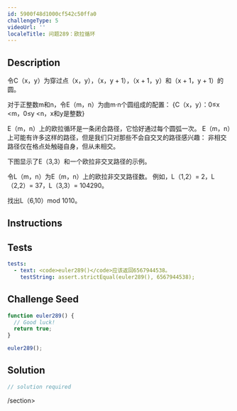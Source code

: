 ```yaml
---
id: 5900f48d1000cf542c50ffa0
challengeType: 5
videoUrl: ''
localeTitle: 问题289：欧拉循环
---
```


## Description
<section id="description">
令C（x，y）为穿过点（x，y），（x，y + 1），（x + 1，y）和（x + 1，y + 1）的圆。

对于正整数m和n，令E（m，n）为由m·n个圆组成的配置：
{C（x，y）：0≤x <m，0≤y <n，x和y是整数}

E（m，n）上的欧拉循环是一条闭合路径，它恰好通过每个圆弧一次。
E（m，n）上可能有许多这样的路径，但是我们只对那些不会自交叉的路径感兴趣：
非相交路径仅在格点处触碰自身，但从未相交。

下图显示了E（3,3）和一个欧拉非交叉路径的示例。

令L（m，n）为E（m，n）上的欧拉非交叉路径数。
例如，L（1,2）= 2，L（2,2）= 37，L（3,3）= 104290。

找出L（6,10）mod 1010。
</section>

## Instructions
<section id="instructions">
</section>

## Tests
<section id='tests'>

```yml
tests:
  - text: <code>euler289()</code>应该返回6567944538。
    testString: assert.strictEqual(euler289(), 6567944538);

```

</section>

## Challenge Seed
<section id='challengeSeed'>

<div id='js-seed'>

```js
function euler289() {
  // Good luck!
  return true;
}

euler289();

```

</div>



</section>

## Solution
<section id='solution'>

```js
// solution required
```

/section>
